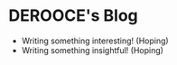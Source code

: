 # DEROOCE's Blog

* Writing something interesting! (Hoping)
* Writing something insightful! (Hoping)
